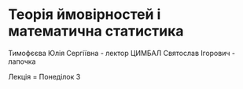 # Теорія ймовірностей і математична статистика

Тимофєєва Юлія Сергіївна - лектор
ЦИМБАЛ Святослав Ігорович - лапочка

Лекція = Понеділок 3
